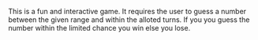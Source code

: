 This is a fun and interactive game. It requires the user to guess a number between the given range and within the alloted turns. If you you guess the number within the limited chance you win else you lose.

